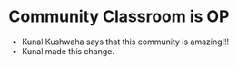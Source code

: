 # Community Classroom is OP

- Kunal Kushwaha says that this community is amazing!!!
- Kunal made this change.
